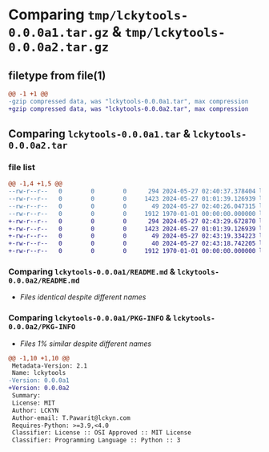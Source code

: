 # Comparing `tmp/lckytools-0.0.0a1.tar.gz` & `tmp/lckytools-0.0.0a2.tar.gz`

## filetype from file(1)

```diff
@@ -1 +1 @@
-gzip compressed data, was "lckytools-0.0.0a1.tar", max compression
+gzip compressed data, was "lckytools-0.0.0a2.tar", max compression
```

## Comparing `lckytools-0.0.0a1.tar` & `lckytools-0.0.0a2.tar`

### file list

```diff
@@ -1,4 +1,5 @@
--rw-r--r--   0        0        0      294 2024-05-27 02:40:37.378404 lckytools-0.0.0a1/pyproject.toml
--rw-r--r--   0        0        0     1423 2024-05-27 01:01:39.126939 lckytools-0.0.0a1/README.md
--rw-r--r--   0        0        0       49 2024-05-27 02:40:26.047315 lckytools-0.0.0a1/src/lckytools/__init__.py
--rw-r--r--   0        0        0     1912 1970-01-01 00:00:00.000000 lckytools-0.0.0a1/PKG-INFO
+-rw-r--r--   0        0        0      294 2024-05-27 02:43:29.672870 lckytools-0.0.0a2/pyproject.toml
+-rw-r--r--   0        0        0     1423 2024-05-27 01:01:39.126939 lckytools-0.0.0a2/README.md
+-rw-r--r--   0        0        0       49 2024-05-27 02:43:19.334223 lckytools-0.0.0a2/src/lckytools/__init__.py
+-rw-r--r--   0        0        0       40 2024-05-27 02:43:18.742205 lckytools-0.0.0a2/src/lckytools/hello.py
+-rw-r--r--   0        0        0     1912 1970-01-01 00:00:00.000000 lckytools-0.0.0a2/PKG-INFO
```

### Comparing `lckytools-0.0.0a1/README.md` & `lckytools-0.0.0a2/README.md`

 * *Files identical despite different names*

### Comparing `lckytools-0.0.0a1/PKG-INFO` & `lckytools-0.0.0a2/PKG-INFO`

 * *Files 1% similar despite different names*

```diff
@@ -1,10 +1,10 @@
 Metadata-Version: 2.1
 Name: lckytools
-Version: 0.0.0a1
+Version: 0.0.0a2
 Summary: 
 License: MIT
 Author: LCKYN
 Author-email: T.Pawarit@lckyn.com
 Requires-Python: >=3.9,<4.0
 Classifier: License :: OSI Approved :: MIT License
 Classifier: Programming Language :: Python :: 3
```

